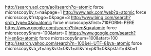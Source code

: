 http://search.aol.com/aol/search?q=atomic force microscopy&v_t=na&page=1
http://www.ask.com/web?q=atomic force microscopy&frstpgo=0&page=3
http://www.bing.com/search?srch_type=0&q=atomic force microscopy&first=71&FORM=PERE
https://www.google.com/search?hl=en&q=atomic force microscopy&num=100&start=0
https://www.google.com/search?hl=en&q=atomic force microscopy&num=100&start=100
http://search.yahoo.com/search?n=100&ei=UTF-8&va=atomic force microscopy&va_vt=any&vst=0&vf=all&vm=p&fl=0&&pstart=4&b=1